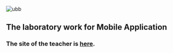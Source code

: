 ![ubb](https://user-images.githubusercontent.com/64086283/102396628-5faa7780-3fe5-11eb-9c8e-cd192a6bdfd6.png)
## The laboratory work for Mobile Application
### The site of the teacher is [here](https://www.cs.ubbcluj.ro/~ilazar/).

